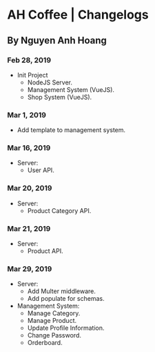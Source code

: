 # AH Coffee | Changelogs
## By Nguyen Anh Hoang

### Feb 28, 2019
- Init Project
  - NodeJS Server.
  - Management System (VueJS).
  - Shop System (VueJS).
### Mar 1, 2019
- Add template to management system.
### Mar 16, 2019
- Server:
  - User API.
### Mar 20, 2019
- Server:
  - Product Category API.
### Mar 21, 2019
- Server:
  - Product API.
### Mar 29, 2019
- Server:
  - Add Multer middleware.
  - Add populate for schemas.
- Management System:
  - Manage Category.
  - Manage Product.
  - Update Profile Information.
  - Change Password.
  - Orderboard.
